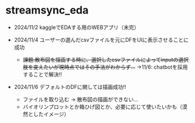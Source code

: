 # streamsync_eda
* 2024/11/2 kaggleでEDAする用のWEBアプリ（未完）
* 2024/11/4 ユーザーの選んだcsvファイルを元にDFをUIに表示させることに成功
    * ~~課題:散布図を描画する時に、選択したcsvファイルによってinputの選択肢を変えたいが現時点ではその手法がわからず...~~
    →11/6: chatbotを採用することで解決!!

* 2024/11/6 デフォルトのDFに関しては描画成功!!
    * ファイルを取り込む → 散布図の描画ができない...
    * バイオリンプロットとか箱ひげ図とか、必要に応じて使いたいかも（漠然としたイメージ）


